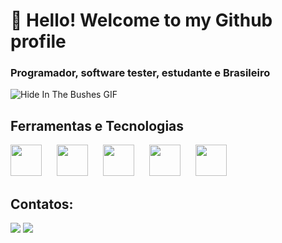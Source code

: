 # 👋 Hello! Welcome to my Github profile 

### Programador, software tester, estudante e Brasileiro 

![Hide In The Bushes GIF](https://media1.tenor.com/images/.../tenor.gif)

## Ferramentas e Tecnologias

<div>
    <img src="https://cdn.jsdelivr.net/gh/devicons/devicon/icons/c/c-original.svg" width="50" height="50" style="margin-right: 20px;" />
    <img src="https://cdn.jsdelivr.net/gh/devicons/devicon/icons/html5/html5-original-wordmark.svg" width="50" height="50" style="margin-right: 20px;" />
    <img src="https://cdn.jsdelivr.net/gh/devicons/devicon/icons/java/java-plain-wordmark.svg" width="50" height="50" style="margin-right: 20px;" />
    <img src="https://cdn.jsdelivr.net/gh/devicons/devicon/icons/mysql/mysql-original-wordmark.svg" width="50" height="50" style="margin-right: 20px;" />
    <img src="https://cdn.jsdelivr.net/gh/devicons/devicon/icons/php/php-plain.svg" width="50" height="50" style="margin-right: 20px;" />
</div>


## Contatos:

<div>
<a href="https://instagram.com/peter.lowis" target="_blank"><img loading="lazy" src="https://img.shields.io/badge/-Instagram-%23E4405F?style=for-the-badge&logo=instagram&logoColor=white" target="_blank"></a>
<a href="mailto:pedro.qa.softwaretester@gmail.com"><img loading="lazy" src="https://img.shields.io/badge/Gmail-D14836?style=for-the-badge&logo=gmail&logoColor=white" target="_blank"></a>
</div>

<!---
Thanks for visiting!!
--->
